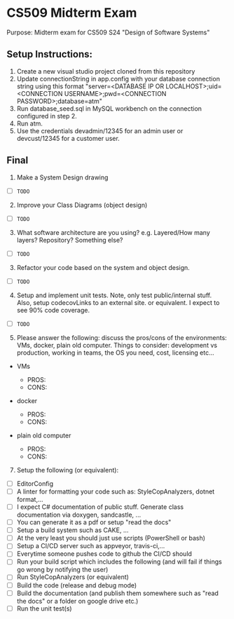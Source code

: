 # CS509 Midterm Exam
Purpose: Midterm exam for CS509 S24 "Design of Software Systems"

## Setup Instructions:
1. Create a new visual studio project cloned from this repository
2. Update connectionString in app.config with your database connection string using this format "server=\<DATABASE IP OR LOCALHOST\>;uid=\<CONNECTION USERNAME\>;pwd=\<CONNECTION PASSWORD\>;database=atm"
3. Run database_seed.sql in MySQL workbench on the connection configured in step 2.
4. Run atm.
5. Use the credentials devadmin/12345 for an admin user or devcust/12345 for a customer user.

## Final
1. Make a System Design drawing
- [ ] `TODO`

2. Improve your Class Diagrams (object design)
- [ ] `TODO`

3. What software architecture are you using? e.g. Layered/How many layers? Repository? Something else?
- [ ] `TODO`

3. Refactor your code based on the system and object design.
- [ ] `TODO`

4. Setup and implement unit tests. Note, only test public/internal stuff. Also, setup codecovLinks to an external site. or equivalent. I expect to see 90% code coverage.
- [ ] `TODO`

5. Please answer the following: discuss the pros/cons of the environments: VMs, docker, plain old computer. Things to consider: development vs production, working in teams, the OS you need, cost, licensing etc...
- VMs
  - PROS:
  - CONS: 

- docker
  - PROS:
  - CONS:

- plain old computer
  - PROS:
  - CONS: 

7. Setup the following (or equivalent):
- [ ] EditorConfig 
- [ ] A linter for formatting your code such as: StyleCopAnalyzers, dotnet format,...
- [ ] I expect C# documentation of public stuff. Generate class documentation via doxygen, sandcastle, ... 
- [ ] You can generate it as a pdf or setup "read the docs"
- [ ] Setup a build system such as CAKE, ...
- [ ] At the very least you should just use scripts (PowerShell or bash)
- [ ] Setup a CI/CD server such as appveyor, travis-ci,...
- [ ] Everytime someone pushes code to github the CI/CD should
- [ ] Run your build script which includes the following (and will fail if things go wrong by notifying the user) 
- [ ] Run StyleCopAnalyzers (or equivalent)
- [ ] Build the code (release and debug mode)
- [ ] Build the documentation (and publish them somewhere such as "read the docs" or a folder on google drive etc.)
- [ ] Run the unit test(s)

